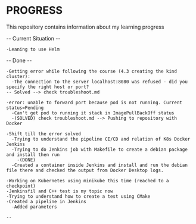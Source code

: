 # PROGRESS
This repository contains information about my learning progress



-- Current Situation --
    
    -Leaning to use Helm 







-- Done --
    
    -Getting error while following the course (4.3 creating the kind cluster):
      -The connection to the server localhost:8080 was refused - did you specify the right host or port?
    -- Solved --> check troubleshoot.md  

    -error: unable to forward port because pod is not running. Current status=Pending
      -Can't get pod to running it stack in ImagePullBackOff status
      -(SOLVED) check troubleshoot.md --> Pushing to repository with Docker

    -Shift till the error solved
      -Trying to understand the pipeline CI/CD and relation of K8s Docker Jenkins
      -Trying to do Jenkins job with Makefile to create a debian package and install then run
        -(DONE)
      -Created a container inside Jenkins and install and run the debian file there and checked the output from Docker Desktop logs.    
         
    -Working on Kubernetes using minikube this time (reached to a checkpoint)
    -Jenkinsfil and C++ test is my topic now
    -Trying to understand how to create a test using CMake 
    -Created a pipeline in Jenkins
      -Added parameters

    --

